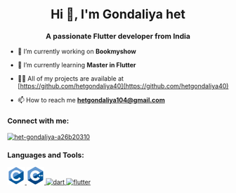 <h1 align="center">Hi 👋, I'm Gondaliya het</h1>
<h3 align="center">A passionate Flutter developer from India</h3>

- 🔭 I’m currently working on **Bookmyshow**

- 🌱 I’m currently learning **Master in Flutter**

- 👨‍💻 All of my projects are available at [https://github.com/hetgondaliya40](https://github.com/hetgondaliya40)

- 📫 How to reach me **hetgondaliya104@gmail.com**

<h3 align="left">Connect with me:</h3>
<p align="left">
<a href="https://linkedin.com/in/het-gondaliya-a26b20310" target="blank"><img align="center" src="https://raw.githubusercontent.com/rahuldkjain/github-profile-readme-generator/master/src/images/icons/Social/linked-in-alt.svg" alt="het-gondaliya-a26b20310" height="30" width="40" /></a>
</p>

<h3 align="left">Languages and Tools:</h3>
<p align="left"> <a href="https://www.cprogramming.com/" target="_blank" rel="noreferrer"> <img src="https://raw.githubusercontent.com/devicons/devicon/master/icons/c/c-original.svg" alt="c" width="40" height="40"/> </a> <a href="https://www.w3schools.com/cpp/" target="_blank" rel="noreferrer"> <img src="https://raw.githubusercontent.com/devicons/devicon/master/icons/cplusplus/cplusplus-original.svg" alt="cplusplus" width="40" height="40"/> </a> <a href="https://dart.dev" target="_blank" rel="noreferrer"> <img src="https://www.vectorlogo.zone/logos/dartlang/dartlang-icon.svg" alt="dart" width="40" height="40"/> </a> <a href="https://flutter.dev" target="_blank" rel="noreferrer"> <img src="https://www.vectorlogo.zone/logos/flutterio/flutterio-icon.svg" alt="flutter" width="40" height="40"/> </a> </p>
